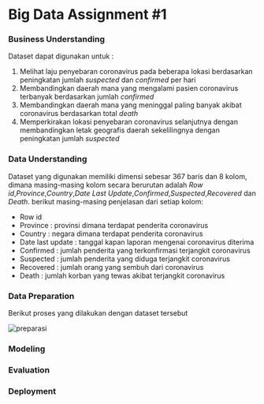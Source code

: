 # Big Data Assignment #1

### Business Understanding

Dataset dapat digunakan untuk :
1. Melihat laju penyebaran coronavirus pada beberapa lokasi berdasarkan peningkatan jumlah _suspected_ dan _confirmed_ per hari
2. Membandingkan daerah mana yang mengalami pasien coronavirus terbanyak berdasarkan jumlah _confirmed_
3. Membandingkan daerah mana yang meninggal paling banyak akibat coronavirus berdasarkan total _death_
4. Memperkirakan lokasi penyebaran coronavirus selanjutnya dengan membandingkan letak geografis daerah sekelilingnya dengan peningkatan jumlah _suspected_

### Data Understanding

Dataset yang digunakan memiliki dimensi sebesar 367 baris dan 8 kolom, dimana masing-masing kolom secara berurutan adalah _Row id_,_Province_,_Country_,_Date Last Update_,_Confirmed_,_Suspected_,_Recovered_ dan _Death_. berikut masing-masing penjelasan dari setiap kolom:

- Row id      
- Province            : provinsi dimana terdapat penderita coronavirus
- Country             : negara dimana terdapat penderita coronavirus
- Date last update    : tanggal kapan laporan mengenai coronavirus diterima
- Confirmed           : jumlah penderita yang terkonfirmasi terjangkit coronavirus
- Suspected           : jumlah penderita yang diduga terjangkit coronavirus
- Recovered           : jumlah orang yang sembuh dari coronavirus
- Death               : jumlah korban yang tewas akibat terjangkit coronavirus

### Data Preparation

Berikut proses yang dilakukan dengan dataset tersebut

![preparasi](/image/0.1.png)

### Modeling

### Evaluation

### Deployment
